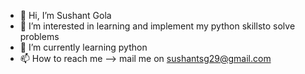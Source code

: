 - 👋 Hi, I’m Sushant Gola
- 👀 I’m interested in learning and implement my python skillsto solve problems
- 🌱 I’m currently learning python
- 📫 How to reach me --> mail me on sushantsg29@gmail.com

<!---
SG029/SG029 is a ✨ special ✨ repository because its `README.md` (this file) appears on your GitHub profile.
You can click the Preview link to take a look at your changes.
--->
